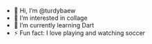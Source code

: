 - 👋 Hi, I’m @turdybaew
- 👀 I’m interested in collage
- 🌱 I’m currently learning Dart
- ⚡ Fun fact: I love playing and watching soccer
